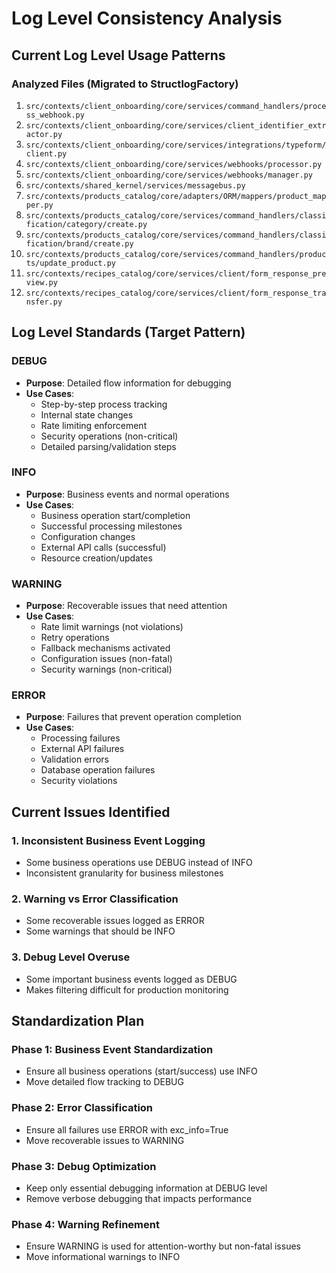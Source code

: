 # Log Level Consistency Analysis

## Current Log Level Usage Patterns

### Analyzed Files (Migrated to StructlogFactory)
1. `src/contexts/client_onboarding/core/services/command_handlers/process_webhook.py`
2. `src/contexts/client_onboarding/core/services/client_identifier_extractor.py`
3. `src/contexts/client_onboarding/core/services/integrations/typeform/client.py`
4. `src/contexts/client_onboarding/core/services/webhooks/processor.py`
5. `src/contexts/client_onboarding/core/services/webhooks/manager.py`
6. `src/contexts/shared_kernel/services/messagebus.py`
7. `src/contexts/products_catalog/core/adapters/ORM/mappers/product_mapper.py`
8. `src/contexts/products_catalog/core/services/command_handlers/classification/category/create.py`
9. `src/contexts/products_catalog/core/services/command_handlers/classification/brand/create.py`
10. `src/contexts/products_catalog/core/services/command_handlers/products/update_product.py`
11. `src/contexts/recipes_catalog/core/services/client/form_response_preview.py`
12. `src/contexts/recipes_catalog/core/services/client/form_response_transfer.py`

## Log Level Standards (Target Pattern)

### DEBUG
- **Purpose**: Detailed flow information for debugging
- **Use Cases**: 
  - Step-by-step process tracking
  - Internal state changes
  - Rate limiting enforcement
  - Security operations (non-critical)
  - Detailed parsing/validation steps

### INFO  
- **Purpose**: Business events and normal operations
- **Use Cases**:
  - Business operation start/completion
  - Successful processing milestones
  - Configuration changes
  - External API calls (successful)
  - Resource creation/updates

### WARNING
- **Purpose**: Recoverable issues that need attention
- **Use Cases**:
  - Rate limit warnings (not violations)
  - Retry operations
  - Fallback mechanisms activated
  - Configuration issues (non-fatal)
  - Security warnings (non-critical)

### ERROR
- **Purpose**: Failures that prevent operation completion
- **Use Cases**:
  - Processing failures
  - External API failures
  - Validation errors
  - Database operation failures
  - Security violations

## Current Issues Identified

### 1. Inconsistent Business Event Logging
- Some business operations use DEBUG instead of INFO
- Inconsistent granularity for business milestones

### 2. Warning vs Error Classification
- Some recoverable issues logged as ERROR
- Some warnings that should be INFO

### 3. Debug Level Overuse
- Some important business events logged as DEBUG
- Makes filtering difficult for production monitoring

## Standardization Plan

### Phase 1: Business Event Standardization
- Ensure all business operations (start/success) use INFO
- Move detailed flow tracking to DEBUG

### Phase 2: Error Classification
- Ensure all failures use ERROR with exc_info=True
- Move recoverable issues to WARNING

### Phase 3: Debug Optimization
- Keep only essential debugging information at DEBUG level
- Remove verbose debugging that impacts performance

### Phase 4: Warning Refinement
- Ensure WARNING is used for attention-worthy but non-fatal issues
- Move informational warnings to INFO

